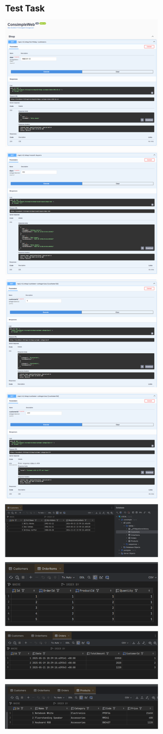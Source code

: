 # Test Task

![](preview-1.png)

![](preview-2.png)

![](preview-3-1.png)

![](preview-3-2.png)

![](preview-4-1.png)

![](preview-4-2.png)

![](preview-4-3.png)

![](preview-4-4.png)